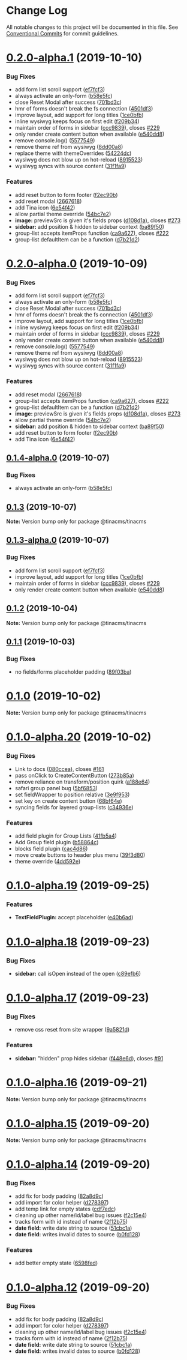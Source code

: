 # Change Log

All notable changes to this project will be documented in this file.
See [Conventional Commits](https://conventionalcommits.org) for commit guidelines.

# [0.2.0-alpha.1](https://github.com/tinacms/tinacms/compare/@tinacms/tinacms@0.1.1...@tinacms/tinacms@0.2.0-alpha.1) (2019-10-10)


### Bug Fixes

* add form list scroll support ([ef7fcf3](https://github.com/tinacms/tinacms/commit/ef7fcf3))
* always activate an only-form ([b58e5fc](https://github.com/tinacms/tinacms/commit/b58e5fc))
* close Reset Modal after success ([701bd3c](https://github.com/tinacms/tinacms/commit/701bd3c))
* hmr of forms doesn't break the fs connection ([4501df3](https://github.com/tinacms/tinacms/commit/4501df3))
* improve layout, add support for long titles ([1ce0bfb](https://github.com/tinacms/tinacms/commit/1ce0bfb))
* inline wysiwyg  keeps focus on first edit ([f209b34](https://github.com/tinacms/tinacms/commit/f209b34))
* maintain order of forms in sidebar ([ccc9839](https://github.com/tinacms/tinacms/commit/ccc9839)), closes [#229](https://github.com/tinacms/tinacms/issues/229)
* only render create content button when available ([e540dd8](https://github.com/tinacms/tinacms/commit/e540dd8))
* remove console.log() ([5577549](https://github.com/tinacms/tinacms/commit/5577549))
* remove theme ref from wysiwyg ([8dd00a8](https://github.com/tinacms/tinacms/commit/8dd00a8))
* replace theme with themeOverrides ([54224dc](https://github.com/tinacms/tinacms/commit/54224dc))
* wysiwyg does not blow up on hot-reload ([8915523](https://github.com/tinacms/tinacms/commit/8915523))
* wysiwyg syncs with source content ([31f1fa9](https://github.com/tinacms/tinacms/commit/31f1fa9))


### Features

* add reset button to form footer ([f2ec90b](https://github.com/tinacms/tinacms/commit/f2ec90b))
* add reset modal ([2667618](https://github.com/tinacms/tinacms/commit/2667618))
* add Tina icon ([6e54f42](https://github.com/tinacms/tinacms/commit/6e54f42))
* allow partial theme override ([54bc7e2](https://github.com/tinacms/tinacms/commit/54bc7e2))
* **image:** previewSrc is given it's fields props ([d108d1a](https://github.com/tinacms/tinacms/commit/d108d1a)), closes [#273](https://github.com/tinacms/tinacms/issues/273)
* **sidebar:** add position & hidden to sidebar context ([ba89f50](https://github.com/tinacms/tinacms/commit/ba89f50))
* group-list accepts itemProps function ([ca9a627](https://github.com/tinacms/tinacms/commit/ca9a627)), closes [#222](https://github.com/tinacms/tinacms/issues/222)
* group-list defaultItem can be a function ([d7b21d2](https://github.com/tinacms/tinacms/commit/d7b21d2))





# [0.2.0-alpha.0](https://github.com/tinacms/tinacms/compare/@tinacms/tinacms@0.1.1...@tinacms/tinacms@0.2.0-alpha.0) (2019-10-09)


### Bug Fixes

* add form list scroll support ([ef7fcf3](https://github.com/tinacms/tinacms/commit/ef7fcf3))
* always activate an only-form ([b58e5fc](https://github.com/tinacms/tinacms/commit/b58e5fc))
* close Reset Modal after success ([701bd3c](https://github.com/tinacms/tinacms/commit/701bd3c))
* hmr of forms doesn't break the fs connection ([4501df3](https://github.com/tinacms/tinacms/commit/4501df3))
* improve layout, add support for long titles ([1ce0bfb](https://github.com/tinacms/tinacms/commit/1ce0bfb))
* inline wysiwyg  keeps focus on first edit ([f209b34](https://github.com/tinacms/tinacms/commit/f209b34))
* maintain order of forms in sidebar ([ccc9839](https://github.com/tinacms/tinacms/commit/ccc9839)), closes [#229](https://github.com/tinacms/tinacms/issues/229)
* only render create content button when available ([e540dd8](https://github.com/tinacms/tinacms/commit/e540dd8))
* remove console.log() ([5577549](https://github.com/tinacms/tinacms/commit/5577549))
* remove theme ref from wysiwyg ([8dd00a8](https://github.com/tinacms/tinacms/commit/8dd00a8))
* wysiwyg does not blow up on hot-reload ([8915523](https://github.com/tinacms/tinacms/commit/8915523))
* wysiwyg syncs with source content ([31f1fa9](https://github.com/tinacms/tinacms/commit/31f1fa9))


### Features

* add reset modal ([2667618](https://github.com/tinacms/tinacms/commit/2667618))
* group-list accepts itemProps function ([ca9a627](https://github.com/tinacms/tinacms/commit/ca9a627)), closes [#222](https://github.com/tinacms/tinacms/issues/222)
* group-list defaultItem can be a function ([d7b21d2](https://github.com/tinacms/tinacms/commit/d7b21d2))
* **image:** previewSrc is given it's fields props ([d108d1a](https://github.com/tinacms/tinacms/commit/d108d1a)), closes [#273](https://github.com/tinacms/tinacms/issues/273)
* allow partial theme override ([54bc7e2](https://github.com/tinacms/tinacms/commit/54bc7e2))
* **sidebar:** add position & hidden to sidebar context ([ba89f50](https://github.com/tinacms/tinacms/commit/ba89f50))
* add reset button to form footer ([f2ec90b](https://github.com/tinacms/tinacms/commit/f2ec90b))
* add Tina icon ([6e54f42](https://github.com/tinacms/tinacms/commit/6e54f42))





## [0.1.4-alpha.0](https://github.com/tinacms/tinacms/compare/@tinacms/tinacms@0.1.3...@tinacms/tinacms@0.1.4-alpha.0) (2019-10-07)


### Bug Fixes

* always activate an only-form ([b58e5fc](https://github.com/tinacms/tinacms/commit/b58e5fc))





## [0.1.3](https://github.com/tinacms/tinacms/compare/@tinacms/tinacms@0.1.3-alpha.0...@tinacms/tinacms@0.1.3) (2019-10-07)

**Note:** Version bump only for package @tinacms/tinacms





## [0.1.3-alpha.0](https://github.com/tinacms/tinacms/compare/@tinacms/tinacms@0.1.1...@tinacms/tinacms@0.1.3-alpha.0) (2019-10-07)


### Bug Fixes

* add form list scroll support ([ef7fcf3](https://github.com/tinacms/tinacms/commit/ef7fcf3))
* improve layout, add support for long titles ([1ce0bfb](https://github.com/tinacms/tinacms/commit/1ce0bfb))
* maintain order of forms in sidebar ([ccc9839](https://github.com/tinacms/tinacms/commit/ccc9839)), closes [#229](https://github.com/tinacms/tinacms/issues/229)
* only render create content button when available ([e540dd8](https://github.com/tinacms/tinacms/commit/e540dd8))





## [0.1.2](https://github.com/tinacms/tinacms/compare/@tinacms/tinacms@0.1.2-alpha.0...@tinacms/tinacms@0.1.2) (2019-10-04)

**Note:** Version bump only for package @tinacms/tinacms





## [0.1.1](https://github.com/tinacms/tinacms/compare/@tinacms/tinacms@0.1.0...@tinacms/tinacms@0.1.1) (2019-10-03)


### Bug Fixes

* no fields/forms placeholder padding ([89f03ba](https://github.com/tinacms/tinacms/commit/89f03ba))





# [0.1.0](https://github.com/tinacms/tinacms/compare/@tinacms/tinacms@0.1.0-alpha.20...@tinacms/tinacms@0.1.0) (2019-10-02)

**Note:** Version bump only for package @tinacms/tinacms





# [0.1.0-alpha.20](https://github.com/tinacms/tinacms/compare/@tinacms/tinacms@0.1.0-alpha.19...@tinacms/tinacms@0.1.0-alpha.20) (2019-10-02)


### Bug Fixes

* Link to docs ([080ccea](https://github.com/tinacms/tinacms/commit/080ccea)), closes [#161](https://github.com/tinacms/tinacms/issues/161)
* pass onClick to CreateContentButton ([273b85a](https://github.com/tinacms/tinacms/commit/273b85a))
* remove reliance on transform/position quirk ([a188e64](https://github.com/tinacms/tinacms/commit/a188e64))
* safari group panel bug ([5bf6853](https://github.com/tinacms/tinacms/commit/5bf6853))
* set fieldWrapper to position relative ([3e9f953](https://github.com/tinacms/tinacms/commit/3e9f953))
* set key on create content button ([68bf64e](https://github.com/tinacms/tinacms/commit/68bf64e))
* syncing fields for layered group-lists ([c34936e](https://github.com/tinacms/tinacms/commit/c34936e))


### Features

* add field plugin for Group Lists ([41fb5a4](https://github.com/tinacms/tinacms/commit/41fb5a4))
* Add Group field plugin ([b58864c](https://github.com/tinacms/tinacms/commit/b58864c))
* blocks field plugin ([cac4d86](https://github.com/tinacms/tinacms/commit/cac4d86))
* move create buttons to header plus menu ([39f3d80](https://github.com/tinacms/tinacms/commit/39f3d80))
* theme override ([4dd592e](https://github.com/tinacms/tinacms/commit/4dd592e))





# [0.1.0-alpha.19](https://github.com/tinacms/tinacms/compare/@tinacms/tinacms@0.1.0-alpha.18...@tinacms/tinacms@0.1.0-alpha.19) (2019-09-25)


### Features

* **TextFieldPlugin:** accept placeholder ([e40b6ad](https://github.com/tinacms/tinacms/commit/e40b6ad))





# [0.1.0-alpha.18](https://github.com/tinacms/tinacms/compare/@tinacms/tinacms@0.1.0-alpha.17...@tinacms/tinacms@0.1.0-alpha.18) (2019-09-23)


### Bug Fixes

* **sidebar:** call isOpen instead of the open ([c89efb6](https://github.com/tinacms/tinacms/commit/c89efb6))





# [0.1.0-alpha.17](https://github.com/tinacms/tinacms/compare/@tinacms/tinacms@0.1.0-alpha.16...@tinacms/tinacms@0.1.0-alpha.17) (2019-09-23)


### Bug Fixes

* remove css reset from site wrapper ([9a5821d](https://github.com/tinacms/tinacms/commit/9a5821d))


### Features

* **sidebar:** "hidden" prop hides sidebar ([f448e6d](https://github.com/tinacms/tinacms/commit/f448e6d)), closes [#91](https://github.com/tinacms/tinacms/issues/91)





# [0.1.0-alpha.16](https://github.com/tinacms/tinacms/compare/@tinacms/tinacms@0.1.0-alpha.15...@tinacms/tinacms@0.1.0-alpha.16) (2019-09-21)

**Note:** Version bump only for package @tinacms/tinacms





# [0.1.0-alpha.15](https://github.com/tinacms/tinacms/compare/@tinacms/tinacms@0.1.0-alpha.14...@tinacms/tinacms@0.1.0-alpha.15) (2019-09-20)

**Note:** Version bump only for package @tinacms/tinacms





# [0.1.0-alpha.14](https://github.com/tinacms/tinacms/compare/@tinacms/tinacms@0.1.0-alpha.11...@tinacms/tinacms@0.1.0-alpha.14) (2019-09-20)


### Bug Fixes

* add fix for body padding ([82a8d9c](https://github.com/tinacms/tinacms/commit/82a8d9c))
* add import for color helper ([d278397](https://github.com/tinacms/tinacms/commit/d278397))
* add temp link for empty states ([cdf7edc](https://github.com/tinacms/tinacms/commit/cdf7edc))
* cleaning up other name/id/label bug issues ([f2c15e4](https://github.com/tinacms/tinacms/commit/f2c15e4))
* tracks form with id instead of name ([2f12b75](https://github.com/tinacms/tinacms/commit/2f12b75))
* **date field:** write date string to source ([51cbc1a](https://github.com/tinacms/tinacms/commit/51cbc1a))
* **date field:** writes invalid dates to source ([b0fd128](https://github.com/tinacms/tinacms/commit/b0fd128))


### Features

* add better empty state ([6598fed](https://github.com/tinacms/tinacms/commit/6598fed))





# [0.1.0-alpha.12](https://github.com/tinacms/tinacms/compare/@tinacms/tinacms@0.1.0-alpha.11...@tinacms/tinacms@0.1.0-alpha.12) (2019-09-20)


### Bug Fixes

* add fix for body padding ([82a8d9c](https://github.com/tinacms/tinacms/commit/82a8d9c))
* add import for color helper ([d278397](https://github.com/tinacms/tinacms/commit/d278397))
* cleaning up other name/id/label bug issues ([f2c15e4](https://github.com/tinacms/tinacms/commit/f2c15e4))
* tracks form with id instead of name ([2f12b75](https://github.com/tinacms/tinacms/commit/2f12b75))
* **date field:** write date string to source ([51cbc1a](https://github.com/tinacms/tinacms/commit/51cbc1a))
* **date field:** writes invalid dates to source ([b0fd128](https://github.com/tinacms/tinacms/commit/b0fd128))
